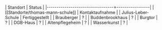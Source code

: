 | Standort                         | Status          |
|----------------------------------+-----------------|
| [[Standorte/thomas-mann-schule]] | Kontaktaufnahme |
| Julius-Leber-Schule              | Fertiggestellt  |
| Brauberger                       | ?               |
| Buddenbrookhaus                  | ?               |
| Burgtor                          | ?               |
| DGB-Haus                         | ?               |
| Altenpflegeheim                  | ?               |
| Wasserkunst                      | ?               |